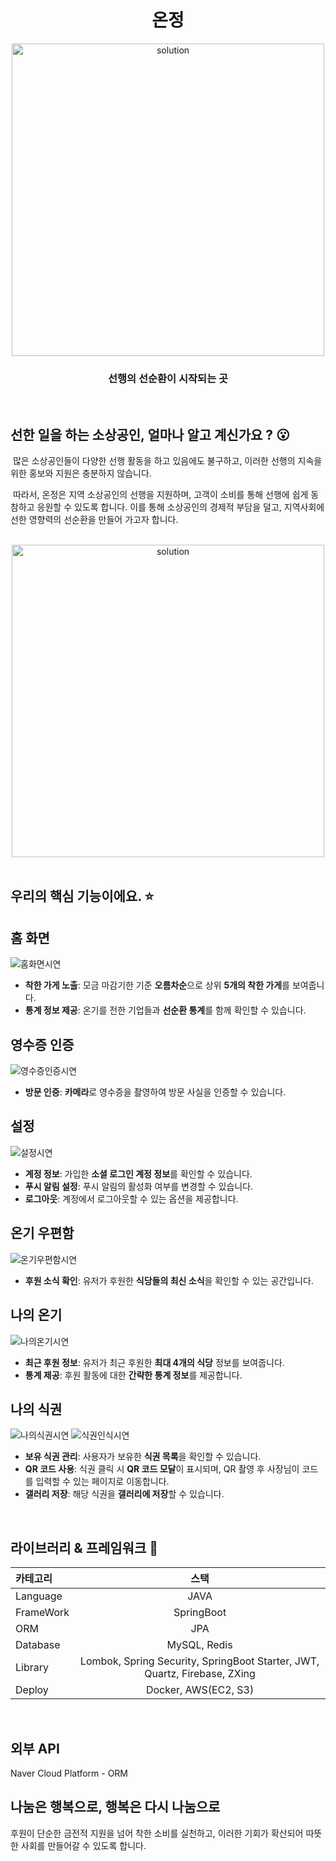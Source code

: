 <h1 align="middle">온정</h1>

<div style="text-align: center;">
    <img src="https://github.com/user-attachments/assets/684513ab-190a-48d9-86f4-e50cccf32e24" alt="solution" width="500">
</div>

<h3 align="middle">선행의 선순환이 시작되는 곳</h3>

<br/>

## 선한 일을 하는 소상공인, 얼마나 알고 계신가요 ? 😮
&nbsp;많은 소상공인들이 다양한 선행 활동을 하고 있음에도 불구하고,
이러한 선행의 지속을 위한 홍보와 지원은 충분하지 않습니다.

&nbsp;따라서, 온정은 지역 소상공인의 선행을 지원하며, 고객이 소비를 통해 선행에
쉽게 동참하고 응원할 수 있도록 합니다. 이를 통해 소상공인의 경제적
부담을 덜고, 지역사회에 선한 영향력의 선순환을 만들어 가고자 합니다.

<br />

<div style="text-align: center;">
    <img src="https://github.com/user-attachments/assets/aee993f3-dc41-46cb-b56b-e0954638d66f" alt="solution" width="500">
</div>

<br/>

## 우리의 핵심 기능이에요. ⭐

## 홈 화면
![홈화면시연](https://github.com/user-attachments/assets/07772b59-d18a-4b8b-9bdc-f9077b9c25a6)
- **착한 가게 노출**: 모금 마감기한 기준 **오름차순**으로 상위 **5개의 착한 가게**를 보여줍니다.
- **통계 정보 제공**: 온기를 전한 기업들과 **선순환 통계**를 함께 확인할 수 있습니다.

## 영수증 인증
![영수증인증시연](https://github.com/user-attachments/assets/d22349e0-ab04-42d6-8338-06c613ca0f48)
- **방문 인증**: **카메라**로 영수증을 촬영하여 방문 사실을 인증할 수 있습니다.

## 설정
![설정시연](https://github.com/user-attachments/assets/04dfd98e-559b-462f-b746-81a1eef01e6d)
- **계정 정보**: 가입한 **소셜 로그인 계정 정보**를 확인할 수 있습니다.
- **푸시 알림 설정**: 푸시 알림의 활성화 여부를 변경할 수 있습니다.
- **로그아웃**: 계정에서 로그아웃할 수 있는 옵션을 제공합니다.

## 온기 우편함
![온기우편함시연](https://github.com/user-attachments/assets/0362e55c-e437-4c37-b7c1-0a81f951e24c)
- **후원 소식 확인**: 유저가 후원한 **식당들의 최신 소식**을 확인할 수 있는 공간입니다.

## 나의 온기
![나의온기시연](https://github.com/user-attachments/assets/af40a042-825f-41c0-b592-4ff41d9911c0)
- **최근 후원 정보**: 유저가 최근 후원한 **최대 4개의 식당** 정보를 보여줍니다.
- **통계 제공**: 후원 활동에 대한 **간략한 통계 정보**를 제공합니다.

## 나의 식권
![나의식권시연](https://github.com/user-attachments/assets/701f01e8-ba8c-4311-9047-3e7fedaf163f)  ![식권인식시연](https://github.com/user-attachments/assets/a941ed9f-d8bb-4667-9687-aa4dfe7a4396)
- **보유 식권 관리**: 사용자가 보유한 **식권 목록**을 확인할 수 있습니다.
- **QR 코드 사용**: 식권 클릭 시 **QR 코드 모달**이 표시되며, QR 촬영 후 사장님이 코드를 입력할 수 있는 페이지로 이동합니다.
- **갤러리 저장**: 해당 식권을 **갤러리에 저장**할 수 있습니다.

<br/>

## 라이브러리 & 프레임워크 🔧
| 카테고리      |                                    스택                                     |
|:----------|:-------------------------------------------------------------------------:|
| Language  |                                   JAVA                                    |
| FrameWork |                                SpringBoot                                 |
| ORM       |                                    JPA                                    |
| Database  |                               MySQL, Redis                                |
| Library   | Lombok, Spring Security, SpringBoot Starter, JWT, Quartz, Firebase, ZXing |
| Deploy    |                           Docker, AWS(EC2, S3)                            |

<br/>

## 외부 API
Naver Cloud Platform - ORM

## 나눔은 행복으로, 행복은 다시 나눔으로
후원이 단순한 금전적 지원을 넘어 착한 소비를 실천하고,
이러한 기회가 확산되어 따뜻한 사회를 만들어갈 수 있도록 합니다.

<br/>